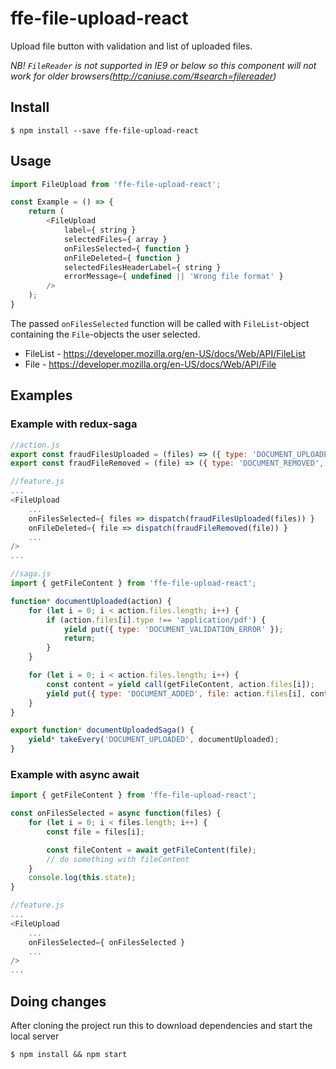 # ffe-file-upload-react
Upload file button with validation and list of uploaded files. 

*NB! `FileReader` is not supported in IE9 or below so this component will not work for older browsers(http://caniuse.com/#search=filereader)*

## Install

```
$ npm install --save ffe-file-upload-react
```

## Usage

```javascript
import FileUpload from 'ffe-file-upload-react';

const Example = () => {
    return (
        <FileUpload
            label={ string }
            selectedFiles={ array }
            onFilesSelected={ function }
            onFileDeleted={ function }
            selectedFilesHeaderLabel={ string }
            errorMessage={ undefined || 'Wrong file format' }
        />
    );
}
```
The passed `onFilesSelected` function will be called with `FileList`-object containing the `File`-objects the user selected. 
* FileList - https://developer.mozilla.org/en-US/docs/Web/API/FileList
* File - https://developer.mozilla.org/en-US/docs/Web/API/File

## Examples
### Example with redux-saga
```javascript
//action.js
export const fraudFilesUploaded = (files) => ({ type: 'DOCUMENT_UPLOADED', files: files });
export const fraudFileRemoved = (file) => ({ type: 'DOCUMENT_REMOVED', file: file });
```
```javascript
//feature.js
...
<FileUpload
    ...
    onFilesSelected={ files => dispatch(fraudFilesUploaded(files)) }
    onFileDeleted={ file => dispatch(fraudFileRemoved(file)) }
    ...
/>
...
```
```javascript
//saga.js
import { getFileContent } from 'ffe-file-upload-react';

function* documentUploaded(action) {
    for (let i = 0; i < action.files.length; i++) {
        if (action.files[i].type !== 'application/pdf') {
            yield put({ type: 'DOCUMENT_VALIDATION_ERROR' });
            return;
        }
    }

    for (let i = 0; i < action.files.length; i++) {
        const content = yield call(getFileContent, action.files[i]);
        yield put({ type: 'DOCUMENT_ADDED', file: action.files[i], content });
    }
}

export function* documentUploadedSaga() {
    yield* takeEvery('DOCUMENT_UPLOADED', documentUploaded);
}
```
### Example with async await
```javascript
import { getFileContent } from 'ffe-file-upload-react';

const onFilesSelected = async function(files) {
    for (let i = 0; i < files.length; i++) {
        const file = files[i];

        const fileContent = await getFileContent(file);
        // do something with fileContent
    }
    console.log(this.state);
}
```
```javascript
//feature.js
...
<FileUpload
    ...
    onFilesSelected={ onFilesSelected }
    ...
/>
...
```

## Doing changes
After cloning the project run this to download dependencies and start the local server
```
$ npm install && npm start
```
